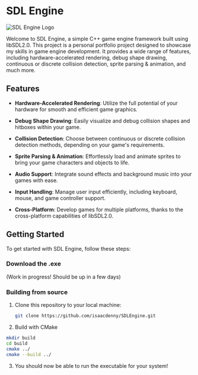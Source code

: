 # SDL Engine

![SDL Engine Logo](link_to_your_logo.png)

Welcome to SDL Engine, a simple C++ game engine framework built using libSDL2.0. This project is a personal portfolio project designed to showcase my skills in game engine development. It provides a wide range of features, including hardware-accelerated rendering, debug shape drawing, continuous or discrete collision detection, sprite parsing & animation, and much more.

## Features

- **Hardware-Accelerated Rendering**: Utilize the full potential of your hardware for smooth and efficient game graphics.

- **Debug Shape Drawing**: Easily visualize and debug collision shapes and hitboxes within your game.

- **Collision Detection**: Choose between continuous or discrete collision detection methods, depending on your game's requirements.

- **Sprite Parsing & Animation**: Effortlessly load and animate sprites to bring your game characters and objects to life.

- **Audio Support**: Integrate sound effects and background music into your games with ease.

- **Input Handling**: Manage user input efficiently, including keyboard, mouse, and game controller support.

- **Cross-Platform**: Develop games for multiple platforms, thanks to the cross-platform capabilities of libSDL2.0.

## Getting Started

To get started with SDL Engine, follow these steps:

### Download the .exe
(Work in progress! Should be up in a few days)

### Building from source
1. Clone this repository to your local machine:

   ```bash
   git clone https://github.com/isaacdenny/SDLEngine.git
   ```
2. Build with CMake

  ```bash
  mkdir build
  cd build
  cmake ../
  cmake --build ../
  ```

3. You should now be able to run the executable for your system!
   

